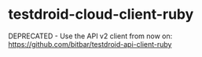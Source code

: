 testdroid-cloud-client-ruby
===========================


DEPRECATED - Use the API v2 client from now on: https://github.com/bitbar/testdroid-api-client-ruby
